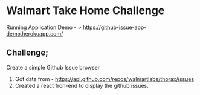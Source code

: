 # Walmart Take Home Challenge

Running Application Demo - > https://github-issue-app-demo.herokuapp.com/


## Challenge;
Create a simple Github Issue browser

1. Got data from -  https://api.github.com/repos/walmartlabs/thorax/issues 
2. Created a react fron-end to display the github issues.



